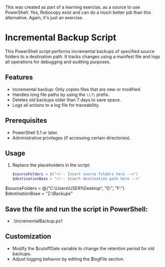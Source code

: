 This was created as part of a learning exercise, as a source to use PowerShell. Yes, Robocopy exist and can do a much better job than this alternative. Again, it's just an exercise. 
# Incremental Backup Script

This PowerShell script performs incremental backups of specified source folders to a destination path. It tracks changes using a manifest file and logs all operations for debugging and auditing purposes.

## Features
- Incremental backup: Only copies files that are new or modified.
- Handles long file paths by using the `\\?\` prefix.
- Deletes old backups older than 7 days to save space.
- Logs all actions to a log file for traceability.

## Prerequisites
- PowerShell 5.1 or later.
- Administrative privileges (if accessing certain directories).

## Usage
1. Replace the placeholders in the script:
   ```powershell
   $sourceFolders = @("<!-- Insert source folders here -->")
   $destinationBase = "<!-- Insert destination path here -->"

$sourceFolders = @("C:\Users\USER1\Desktop", "D:\", "F:\")
$destinationBase = "Z:\Backups"

## Save the file and run the script in PowerShell:
- .\IncrementalBackup.ps1

## Customization
- Modify the $cutoffDate variable to change the retention period for old backups.
- Adjust logging behavior by editing the $logFile section.
